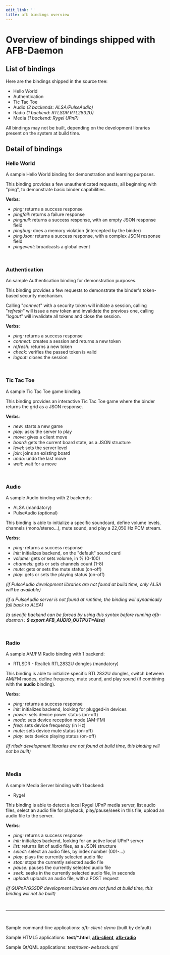 ```yaml
---
edit_link: ''
title: afb bindings overview
---
```


<!-- WARNING: This file is generated by fetch_docs.js using site/_tocs/architecture/fetched_files.yml -->


Overview of bindings shipped with AFB-Daemon
===========================================

List of bindings
---------------

Here are the bindings shipped in the source tree:

* Hello World
* Authentication
* Tic Tac Toe
* Audio _(2 backends: ALSA/PulseAudio)_
* Radio _(1 backend: RTLSDR RTL2832U)_
* Media _(1 backend: Rygel UPnP)_

All bindings may not be built, depending on the development libraries present on the system at build time.


Detail of bindings
-----------------

### Hello World

A sample Hello World binding for demonstration and learning purposes.

This binding provides a few unauthenticated requests, all beginning with "ping", to demonstrate basic binder capabilities.

**Verbs**:

* _ping:_ returns a success response
* _pingfail:_ returns a failure response
* _pingnull:_ returns a success response, with an empty JSON response field
* _pingbug:_ does a memory violation (intercepted by the binder)
* _pingJson:_ returns a success response, with a complex JSON response field
* _pingevent:_ broadcasts a global event

<br />


### Authentication

An sample Authentication binding for demonstration purposes.

This binding provides a few requests to demonstrate the binder's token-based security mechanism.

Calling "_connect_" with a security token will initiate a session, calling "_refresh_" will issue a new token and invalidate the previous one, calling "_logout_" will invalidate all tokens and close the session.

**Verbs**:

* _ping:_ returns a success response
* _connect:_ creates a session and returns a new token
* _refresh:_ returns a new token
* _check:_ verifies the passed token is valid
* _logout:_ closes the session

<br />


### Tic Tac Toe

A sample Tic Tac Toe game binding.

This binding provides an interactive Tic Tac Toe game where the binder returns the grid as a JSON response. 

**Verbs**:

* _new:_ starts a new game
* _play:_ asks the server to play
* _move:_ gives a client move
* _board:_ gets the current board state, as a JSON structure
* _level_: sets the server level
* _join_: joins an existing board
* _undo_: undo the last move
* _wait_: wait for a move

<br />


### Audio

A sample Audio binding with 2 backends:

* ALSA (mandatory)
* PulseAudio (optional)

This binding is able to initialize a specific soundcard, define volume levels, channels (mono/stereo...), mute sound, and play a 22,050 Hz PCM stream.

**Verbs**:

* _ping:_ returns a success response
* _init:_ initializes backend, on the "default" sound card
* _volume:_ gets or sets volume, in % (0-100)
* _channels:_ gets or sets channels count (1-8)
* _mute:_ gets or sets the mute status (on-off)
* _play_: gets or sets the playing status (on-off)

_(if PulseAudio development libraries are not found at build time, only ALSA will be available)_

_(if a PulseAudio server is not found at runtime, the binding will dynamically fall back to ALSA)_

_(a specifc backend can be forced by using this syntax before running afb-daemon : **$ export AFB_AUDIO_OUTPUT=Alsa**)_

<br />


### Radio

A sample AM/FM Radio binding with 1 backend:

* RTLSDR - Realtek RTL2832U dongles (mandatory)

This binding is able to initialize specific RTL2832U dongles, switch between AM/FM modes, define frequency, mute sound, and play sound (if combining with the **audio** binding).

**Verbs**:

* _ping:_ returns a success response
* _init:_ initializes backend, looking for plugged-in devices
* _power:_ sets device power status (on-off)
* _mode:_ sets device reception mode (AM-FM)
* _freq:_ sets device frequency (in Hz)
* _mute_: sets device mute status (on-off)
* _play_: sets device playing status (on-off)

_(if rtlsdr development libraries are not found at build time, this binding will not be built)_

<br />


### Media

A sample Media Server binding with 1 backend:

 * Rygel

This binding is able to detect a local Rygel UPnP media server, list audio files, select an audio file for playback, play/pause/seek in this file, upload an audio file to the server.

**Verbs**:

* _ping:_ returns a success response
* _init:_ initializes backend, looking for an active local UPnP server
* _list:_ returns list of audio files, as a JSON structure
* _select:_ select an audio files, by index number (001-...)
* _play:_ plays the currently selected audio file
* _stop:_ stops the currently selected audio file
* _pause:_ pauses the currently selected audio file
* _seek:_ seeks in the currently selected audio file, in seconds
* _upload:_ uploads an audio file, with a POST request

_(if GUPnP/GSSDP development libraries are not fund at build time, this binding will not be built)_

<br />


---
<br />

Sample command-line applications: _afb-client-demo_ (built by default)

Sample HTML5 applications: 
**test/*.html**, 
**[afb-client](https://gerrit.automotivelinux.org/gerrit/gitweb?p=src/app-framework-demo.git;a=tree)**, 
**[afb-radio](https://github.com/iotbzh/afb-radio)**

Sample Qt/QML applications: *test/token-websock.qml*
